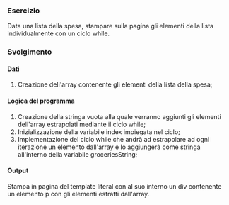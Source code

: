 ### Esercizio
Data una lista della spesa, stampare sulla pagina gli elementi della lista individualmente con un ciclo while.

### Svolgimento

#### Dati
1. Creazione dell'array contenente gli elementi della lista della spesa;

#### Logica del programma
1. Creazione della stringa vuota alla quale verranno aggiunti gli elementi dell'array estrapolati mediante il ciclo while;
2. Inizializzazione della variabile index impiegata nel ciclo;
3. Implementazione del ciclo while che andrà ad estrapolare ad ogni iterazione un elemento dall'array e lo aggiungerà come stringa all'interno della variabile groceriesString;

#### Output
Stampa in pagina del template literal con al suo interno un div contenente un elemento p con gli elementi estratti dall'array.